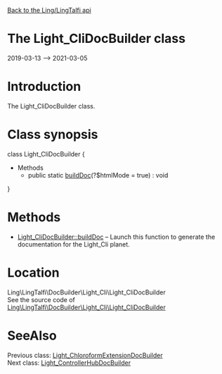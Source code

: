 [Back to the Ling/LingTalfi api](https://github.com/lingtalfi/LingTalfi/blob/master/doc/api/Ling/LingTalfi.md)



The Light_CliDocBuilder class
================
2019-03-13 --> 2021-03-05






Introduction
============

The Light_CliDocBuilder class.



Class synopsis
==============


class <span class="pl-k">Light_CliDocBuilder</span>  {

- Methods
    - public static [buildDoc](https://github.com/lingtalfi/LingTalfi/blob/master/doc/api/Ling/LingTalfi/DocBuilder/Light_Cli/Light_CliDocBuilder/buildDoc.md)(?$htmlMode = true) : void

}






Methods
==============

- [Light_CliDocBuilder::buildDoc](https://github.com/lingtalfi/LingTalfi/blob/master/doc/api/Ling/LingTalfi/DocBuilder/Light_Cli/Light_CliDocBuilder/buildDoc.md) &ndash; Launch this function to generate the documentation for the Light_Cli planet.





Location
=============
Ling\LingTalfi\DocBuilder\Light_Cli\Light_CliDocBuilder<br>
See the source code of [Ling\LingTalfi\DocBuilder\Light_Cli\Light_CliDocBuilder](https://github.com/lingtalfi/LingTalfi/blob/master/DocBuilder/Light_Cli/Light_CliDocBuilder.php)



SeeAlso
==============
Previous class: [Light_ChloroformExtensionDocBuilder](https://github.com/lingtalfi/LingTalfi/blob/master/doc/api/Ling/LingTalfi/DocBuilder/Light_ChloroformExtension/Light_ChloroformExtensionDocBuilder.md)<br>Next class: [Light_ControllerHubDocBuilder](https://github.com/lingtalfi/LingTalfi/blob/master/doc/api/Ling/LingTalfi/DocBuilder/Light_ControllerHub/Light_ControllerHubDocBuilder.md)<br>
